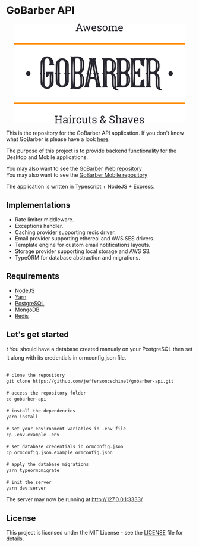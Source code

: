# GoBarber API

<p align="center">
  <img src="https://github.com/jeffersoncechinel/gobarber-web/blob/master/resources/logo.svg" alt="logo" />
</p>

This is the repository for the GoBarber API application. If you don't know what GoBarber is please have a look [here](https://github.com/jeffersoncechinel/gobarber).

The purpose of this project is to provide backend functionality for the Desktop and Mobile applications.

You may also want to see the [GoBarber Web repository](https://github.com/jeffersoncechinel/gobarber-web)  
You may also want to see the [GoBarber Mobile repository](https://github.com/jeffersoncechinel/gobarber-mobile)

The application is written in Typescript + NodeJS + Express.

Implementations
----
- Rate limiter middleware.
- Exceptions handler.
- Caching provider supporting redis driver.
- Email provider supporting ethereal and AWS SES drivers.
- Template engine for custom email notifications layouts.
- Storage provider supporting local storage and AWS S3.
- TypeORM for database abstraction and migrations.

Requirements
----
* [NodeJS](https://nodejs.org/)
* [Yarn](https://yarnpkg.com/)
* [PostgreSQL](https://www.postgresql.org/)
* [MongoDB](https://www.mongodb.com/)
* [Redis](https://redis.io/)

Let's get started
----
:exclamation: You should have a database created manualy on your PostgreSQL then set it along with its credentials in ormconfig.json file.

```

# clone the repository
git clone https://github.com/jeffersoncechinel/gobarber-api.git

# access the repository folder
cd gobarber-api

# install the dependencies
yarn install

# set your environment variables in .env file
cp .env.example .env

# set database credentials in ormconfig.json
cp ormconfig.json.example ormconfig.json

# apply the database migrations
yarn typeorm:migrate

# init the server
yarn dev:server
```

The server may now be running at http://127.0.0.1:3333/


License
----

This project is licensed under the MIT License - see the [LICENSE](LICENSE) file for details.
